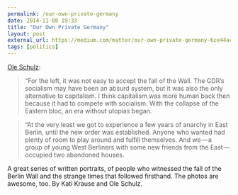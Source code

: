 ```yaml
---
permalink: /our-own-private-germany
date: 2014-11-08 19:33
title: "Our Own Private Germany"
layout: post
external_url: https://medium.com/matter/our-own-private-germany-6ce44ac93a7b
tags: [politics]
---
```

[Ole Schulz](https://medium.com/matter/our-own-private-germany-6ce44ac93a7b):

>“For the left, it was not easy to accept the fall of the Wall. The GDR’s socialism may have been an absurd system, but it was also the only alternative to capitalism. I think capitalism was more human back then because it had to compete with socialism. With the collapse of the Eastern bloc, an era without utopias began.

>“At the very least we got to experience a few years of anarchy in East Berlin, until the new order was established. Anyone who wanted had plenty of room to play around and fulfill themselves. And we — a group of young West Berliners with some new friends from the East — occupied two abandoned houses.

A great series of written portraits, of people who witnessed the fall of the Berlin Wall and the strange times that followed firsthand. The photos are awesome, too. By Kati Krause and Ole Schulz.
